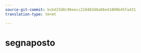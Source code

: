 ```yaml
---
source-git-commit: bcbd23d8c96eecc210483d8a86e41000b45fa431
translation-type: tm+mt

---
```

# segnaposto
